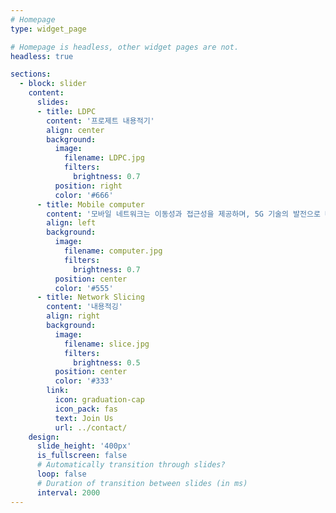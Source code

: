 ```yaml
---
# Homepage
type: widget_page

# Homepage is headless, other widget pages are not.
headless: true

sections:
  - block: slider
    content:
      slides:
      - title: LDPC 
        content: '프로제트 내용적기'
        align: center
        background:
          image:
            filename: LDPC.jpg
            filters:
              brightness: 0.7
          position: right
          color: '#666'
      - title: Mobile computer
        content: '모바일 네트워크는 이동성과 접근성을 제공하며, 5G 기술의 발전으로 빠르고 효율적인 통신을 가능하게 하여 미래의 네트워크 혁신을 이끌고 있습니다.'
        align: left
        background:
          image:
            filename: computer.jpg
            filters:
              brightness: 0.7
          position: center
          color: '#555'
      - title: Network Slicing
        content: '내용적깅'
        align: right
        background:
          image:
            filename: slice.jpg
            filters:
              brightness: 0.5
          position: center
          color: '#333'
        link:
          icon: graduation-cap
          icon_pack: fas
          text: Join Us
          url: ../contact/
    design:
      slide_height: '400px' 
      is_fullscreen: false
      # Automatically transition through slides?
      loop: false
      # Duration of transition between slides (in ms)
      interval: 2000
---
```

